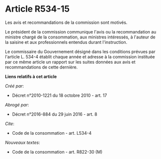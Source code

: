 # Article R534-15

Les avis et recommandations de la commission sont motivés. 

Le président de la commission communique l'avis ou la recommandation au ministre chargé de la consommation, aux ministres
intéressés, à l'auteur de la saisine et aux professionnels entendus durant l'instruction. 

Le commissaire du Gouvernement désigné dans les conditions prévues par l'article L. 534-4 établit chaque année et adresse à
la commission instituée par ce même article un rapport sur les suites données aux avis et recommandations de cette dernière.

**Liens relatifs à cet article**

_Créé par_:

  - Décret n°2010-1221 du 18 octobre 2010 - art. 17

_Abrogé par_:

  - Décret n°2016-884 du 29 juin 2016 - art. 8

_Cite_:

  - Code de la consommation - art. L534-4

_Nouveaux textes_:

  - Code de la consommation - art. R822-30 (M)
